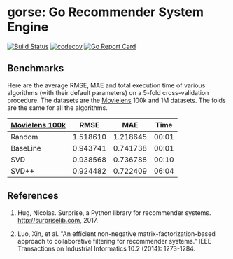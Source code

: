# gorse: Go Recommender System Engine

[![Build Status](https://travis-ci.org/ZhangZhenghao/gorse.svg?branch=master)](https://travis-ci.org/ZhangZhenghao/gorse)
[![codecov](https://codecov.io/gh/ZhangZhenghao/gorse/branch/master/graph/badge.svg)](https://codecov.io/gh/ZhangZhenghao/gorse)
[![Go Report Card](https://goreportcard.com/badge/github.com/ZhangZhenghao/gorse)](https://goreportcard.com/report/github.com/ZhangZhenghao/gorse)

## Benchmarks

Here are the average RMSE, MAE and total execution time of various algorithms (with their default parameters) on a 5-fold cross-validation procedure. The datasets are the [Movielens](http://grouplens.org/datasets/movielens/) 100k and 1M datasets. The folds are the same for all the algorithms.

|   [Movielens 100k](http://grouplens.org/datasets/movielens/100k)   |   RMSE   |   MAE    |    Time  |
| - | - | - | - |
| Random   | 1.518610 | 1.218645 | 00:01 |
| BaseLine | 0.943741 | 0.741738 | 00:01 |
| SVD      | 0.938568 | 0.736788 | 00:10 |
| SVD++    | 0.924482 | 0.722409 | 06:04 |

## References

1. Hug, Nicolas. Surprise, a Python library for recommender systems. http://surpriselib.com, 2017.

2. Luo, Xin, et al. "An efficient non-negative matrix-factorization-based approach to collaborative filtering for recommender systems." IEEE Transactions on Industrial Informatics 10.2 (2014): 1273-1284.
